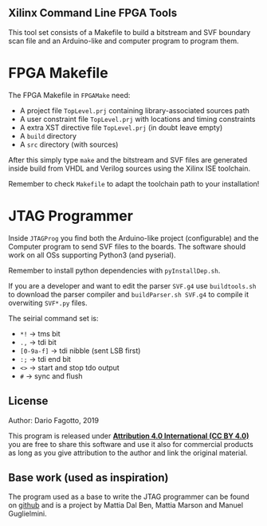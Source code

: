 ## Xilinx Command Line FPGA Tools

This tool set consists of a Makefile to build
a bitstream and SVF boundary scan file and an
Arduino-like and computer program to program
them.

# FPGA Makefile

The FPGA Makefile in `FPGAMake` need:
- A project file `TopLevel.prj` containing library-associated sources path
- A user constraint file `TopLevel.prj` with locations and timing constraints
- A extra XST directive file `TopLevel.prj` (in doubt leave empty)
- A `build` directory
- A `src` directory (with sources)

After this simply type `make` and the bitstream and SVF files are
generated inside build from VHDL and Verilog sources using the Xilinx
ISE toolchain.

Remember to check `Makefile` to adapt the toolchain path to your installation!

# JTAG Programmer

Inside `JTAGProg` you find both the Arduino-like project (configurable)
and the Computer program to send SVF files to the boards.
The software should work on all OSs supporting Python3 (and pyserial).

Remember to install python dependencies with `pyInstallDep.sh`.

If you are a developer and want to edit the parser `SVF.g4` use
`buildtools.sh` to download the parser compiler and `buildParser.sh SVF.g4`
to compile it overwiting `SVF*.py` files.

The seirial command set is:
- `*!` -> tms bit
- `.,` -> tdi bit
- `[0-9a-f]` -> tdi nibble (sent LSB first)
- `:;` -> tdi end bit
- `<>` -> start and stop tdo output
- `#` -> sync and flush

## License

Author: Dario Fagotto, 2019

This program is released under [**Attribution 4.0 International (CC BY 4.0)**](https://creativecommons.org/licenses/by/4.0/)
you are free to share this software and use it also for commercial products as
long as you give attribution to the author and link the original material.

## Base work (used as inspiration)

The program used as a base to write the JTAG programmer
can be found on [github](https://github.com/mattdibi/Programmatore-JTAG-per-Xilinx)
and is a project by Mattia Dal Ben, Mattia Marson and Manuel Guglielmini.
